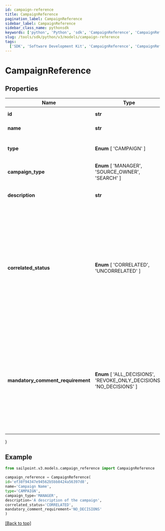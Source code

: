 ```yaml
---
id: campaign-reference
title: CampaignReference
pagination_label: CampaignReference
sidebar_label: CampaignReference
sidebar_class_name: pythonsdk
keywords: ['python', 'Python', 'sdk', 'CampaignReference', 'CampaignReference']
slug: /tools/sdk/python/v3/models/campaign-reference
tags:
  ['SDK', 'Software Development Kit', 'CampaignReference', 'CampaignReference']
---
```


# CampaignReference

## Properties

| Name | Type | Description | Notes |
| --- | --- | --- | --- |
| **id** | **str** | The unique ID of the campaign. | [required] |
| **name** | **str** | The name of the campaign. | [required] |
| **type** | **Enum** [ 'CAMPAIGN' ] | The type of object that is being referenced. | [required] |
| **campaign_type** | **Enum** [ 'MANAGER', 'SOURCE_OWNER', 'SEARCH' ] | The type of the campaign. | [required] |
| **description** | **str** | The description of the campaign set by the admin who created it. | [required] |
| **correlated_status** | **Enum** [ 'CORRELATED', 'UNCORRELATED' ] | The correlatedStatus of the campaign. Only SOURCE_OWNER campaigns can be Uncorrelated. An Uncorrelated certification campaign only includes Uncorrelated identities (An identity is uncorrelated if it has no accounts on an authoritative source). | [required] |
| **mandatory_comment_requirement** | **Enum** [ 'ALL_DECISIONS', 'REVOKE_ONLY_DECISIONS', 'NO_DECISIONS' ] | Determines whether comments are required for decisions during certification reviews. You can require comments for all decisions, revoke-only decisions, or no decisions. By default, comments are not required for decisions. | [required] |

}

## Example

```python
from sailpoint.v3.models.campaign_reference import CampaignReference

campaign_reference = CampaignReference(
id='ef38f94347e94562b5bb8424a56397d8',
name='Campaign Name',
type='CAMPAIGN',
campaign_type='MANAGER',
description='A description of the campaign',
correlated_status='CORRELATED',
mandatory_comment_requirement='NO_DECISIONS'
)

```

[[Back to top]](#)
